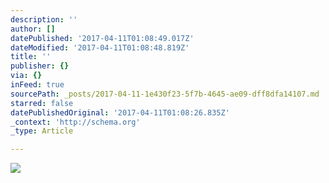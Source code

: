 ```yaml
---
description: ''
author: []
datePublished: '2017-04-11T01:08:49.017Z'
dateModified: '2017-04-11T01:08:48.819Z'
title: ''
publisher: {}
via: {}
inFeed: true
sourcePath: _posts/2017-04-11-1e430f23-5f7b-4645-ae09-dff8dfa14107.md
starred: false
datePublishedOriginal: '2017-04-11T01:08:26.835Z'
_context: 'http://schema.org'
_type: Article

---
```

![](https://the-grid-user-content.s3-us-west-2.amazonaws.com/48c1b9c7-f2f2-416e-8126-5a0c77b3b0d3.jpg)